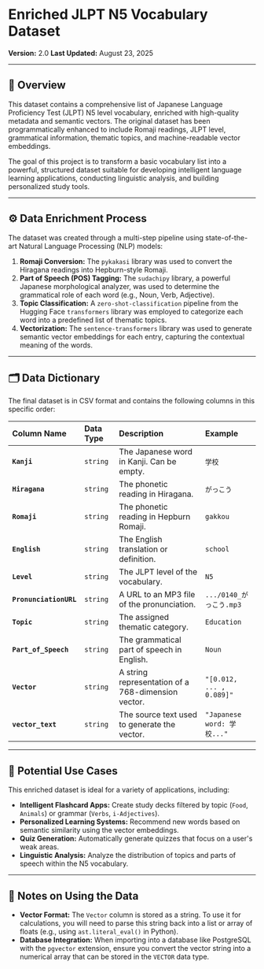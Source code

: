 # Enriched JLPT N5 Vocabulary Dataset

**Version:** 2.0
**Last Updated:** August 23, 2025

---

## 📖 Overview

This dataset contains a comprehensive list of Japanese Language Proficiency Test (JLPT) N5 level vocabulary, enriched with high-quality metadata and semantic vectors. The original dataset has been programmatically enhanced to include Romaji readings, JLPT level, grammatical information, thematic topics, and machine-readable vector embeddings.

The goal of this project is to transform a basic vocabulary list into a powerful, structured dataset suitable for developing intelligent language learning applications, conducting linguistic analysis, and building personalized study tools.

---

## ⚙️ Data Enrichment Process

The dataset was created through a multi-step pipeline using state-of-the-art Natural Language Processing (NLP) models:

1.  **Romaji Conversion:** The `pykakasi` library was used to convert the Hiragana readings into Hepburn-style Romaji.
2.  **Part of Speech (POS) Tagging:** The `sudachipy` library, a powerful Japanese morphological analyzer, was used to determine the grammatical role of each word (e.g., Noun, Verb, Adjective).
3.  **Topic Classification:** A `zero-shot-classification` pipeline from the Hugging Face `transformers` library was employed to categorize each word into a predefined list of thematic topics.
4.  **Vectorization:** The `sentence-transformers` library was used to generate semantic vector embeddings for each entry, capturing the contextual meaning of the words.

---

## 🗂️ Data Dictionary

The final dataset is in CSV format and contains the following columns in this specific order:

| Column Name | Data Type | Description | Example |
| :--- | :--- | :--- | :--- |
| **`Kanji`** | `string` | The Japanese word in Kanji. Can be empty. | `学校` |
| **`Hiragana`** | `string` | The phonetic reading in Hiragana. | `がっこう` |
| **`Romaji`** | `string` | The phonetic reading in Hepburn Romaji. | `gakkou` |
| **`English`** | `string` | The English translation or definition. | `school` |
| **`Level`** | `string` | The JLPT level of the vocabulary. | `N5` |
| **`PronunciationURL`**| `string` | A URL to an MP3 file of the pronunciation. | `.../0140_がっこう.mp3` |
| **`Topic`** | `string` | The assigned thematic category. | `Education` |
| **`Part_of_Speech`** | `string` | The grammatical part of speech in English. | `Noun` |
| **`Vector`** | `string` | A string representation of a 768-dimension vector. | `"[0.012, ... , 0.089]"` |
| **`vector_text`** | `string` | The source text used to generate the vector. | `"Japanese word: 学校..."` |

---

## 🚀 Potential Use Cases

This enriched dataset is ideal for a variety of applications, including:

* **Intelligent Flashcard Apps:** Create study decks filtered by topic (`Food`, `Animals`) or grammar (`Verbs`, `i-Adjectives`).
* **Personalized Learning Systems:** Recommend new words based on semantic similarity using the vector embeddings.
* **Quiz Generation:** Automatically generate quizzes that focus on a user's weak areas.
* **Linguistic Analysis:** Analyze the distribution of topics and parts of speech within the N5 vocabulary.

---

## 📝 Notes on Using the Data

* **Vector Format:** The `Vector` column is stored as a string. To use it for calculations, you will need to parse this string back into a list or array of floats (e.g., using `ast.literal_eval()` in Python).
* **Database Integration:** When importing into a database like PostgreSQL with the `pgvector` extension, ensure you convert the vector string into a numerical array that can be stored in the `VECTOR` data type.